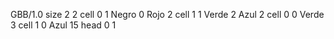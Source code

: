 <gs-board> GBB/1.0
size 2 2
cell 0 1 Negro 0 Rojo 2
cell 1 1 Verde 2 Azul 2
cell 0 0 Verde 3
cell 1 0 Azul 15
head 0 1
 </gs-board>